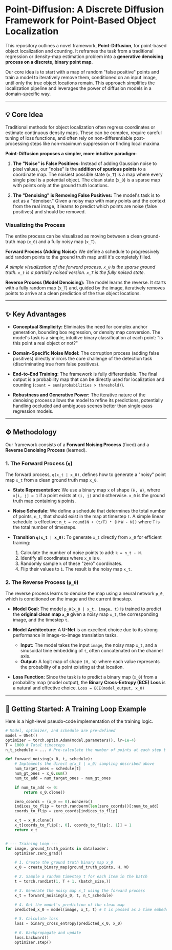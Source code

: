 # Point-Diffusion: A Discrete Diffusion Framework for Point-Based Object Localization

This repository outlines a novel framework, **Point-Diffusion**, for point-based object localization and counting. It reframes the task from a traditional regression or density-map estimation problem into a **generative denoising process on a discrete, binary point map**.

Our core idea is to start with a map of random "false positive" points and train a model to iteratively remove them, conditioned on an input image, until only the true object locations remain. This approach simplifies the localization pipeline and leverages the power of diffusion models in a domain-specific way.

---

## 💡 Core Idea

Traditional methods for object localization often regress coordinates or estimate continuous density maps. These can be complex, require careful tuning of loss functions, and often rely on non-differentiable post-processing steps like non-maximum suppression or finding local maxima.

**Point-Diffusion proposes a simpler, more intuitive paradigm:**

1.  **The "Noise" is False Positives:** Instead of adding Gaussian noise to pixel values, our "noise" is the **addition of spurious points** to a coordinate map. The noisiest possible state (`x_T`) is a map where every single pixel is a potential object. The clean state (`x_0`) is a sparse map with points only at the ground truth locations.

2.  **The "Denoising" is Removing False Positives:** The model's task is to act as a "denoiser." Given a noisy map with many points and the context from the real image, it learns to predict which points are noise (false positives) and should be removed.

### Visualizing the Process

The entire process can be visualized as moving between a clean ground-truth map (`x_0`) and a fully noisy map (`x_T`).

**Forward Process (Adding Noise):** We define a schedule to progressively add random points to the ground truth map until it's completely filled.


*A simple visualization of the forward process. `x_0` is the sparse ground truth. `x_t` is a partially noised version. `x_T` is the fully noised state.*

**Reverse Process (Model Denoising):** The model learns the reverse. It starts with a fully random map (`x_T`) and, guided by the image, iteratively removes points to arrive at a clean prediction of the true object locations.

---

## ✨ Key Advantages

*   **Conceptual Simplicity:** Eliminates the need for complex anchor generation, bounding box regression, or density map conversion. The model's task is a simple, intuitive binary classification at each point: "Is this point a real object or not?"

*   **Domain-Specific Noise Model:** The corruption process (adding false positives) directly mirrors the core challenge of the detection task (discriminating true from false positives).

*   **End-to-End Training:** The framework is fully differentiable. The final output is a probability map that can be directly used for localization and counting (`count = sum(probabilities > threshold)`).

*   **Robustness and Generative Power:** The iterative nature of the denoising process allows the model to refine its predictions, potentially handling occluded and ambiguous scenes better than single-pass regression models.

---

## ⚙️ Methodology

Our framework consists of a **Forward Noising Process** (fixed) and a **Reverse Denoising Process** (learned).

### 1. The Forward Process (`q`)

The forward process, `q(x_t | x_0)`, defines how to generate a "noisy" point map `x_t` from a clean ground truth map `x_0`.

*   **State Representation:** We use a binary map `x` of shape `(H, W)`, where `x[i, j] = 1` if a point exists at `(i, j)` and `0` otherwise. `x_0` is the ground truth map containing `N` points.

*   **Noise Schedule:** We define a schedule that determines the total number of points, `n_t`, that should exist in the map at timestep `t`. A simple linear schedule is effective:
    `n_t = round(N + (t/T) * (H*W - N))`
    where `T` is the total number of timesteps.

*   **Transition `q(x_t | x_0)`:** To generate `x_t` directly from `x_0` for efficient training:
    1.  Calculate the number of noise points to add: `k = n_t - N`.
    2.  Identify all coordinates where `x_0` is `0`.
    3.  Randomly sample `k` of these "zero" coordinates.
    4.  Flip their values to `1`. The result is the noisy map `x_t`.

### 2. The Reverse Process (`p_θ`)

The reverse process learns to denoise the map using a neural network `p_θ`, which is conditioned on the image and the current timestep.

*   **Model Goal:** The model `p_θ(x_0 | x_t, image, t)` is trained to predict the **original clean map `x_0`** given a noisy map `x_t`, the corresponding image, and the timestep `t`.

*   **Model Architecture:** A **U-Net** is an excellent choice due to its strong performance in image-to-image translation tasks.
    *   **Input:** The model takes the input `image`, the noisy map `x_t`, and a sinusoidal time embedding of `t`, often concatenated on the channel axis.
    *   **Output:** A logit map of shape `(H, W)` where each value represents the probability of a point existing at that location.

*   **Loss Function:** Since the task is to predict a binary map (`x_0`) from a probability map (model output), the **Binary Cross-Entropy (BCE) Loss** is a natural and effective choice.
    `Loss = BCE(model_output, x_0)`

---

## 🚀 Getting Started: A Training Loop Example

Here is a high-level pseudo-code implementation of the training logic.

```python
# Model, optimizer, and schedule are pre-defined
model = UNet()
optimizer = torch.optim.Adam(model.parameters(), lr=1e-4)
T = 1000 # Total timesteps
n_t_schedule = ... # Pre-calculate the number of points at each step t

def forward_noising(x_0, t, schedule):
    # Implements the direct q(x_t | x_0) sampling described above
    num_target_ones = schedule[t]
    num_gt_ones = x_0.sum()
    num_to_add = num_target_ones - num_gt_ones

    if num_to_add <= 0:
        return x_0.clone()

    zero_coords = (x_0 == 0).nonzero()
    indices_to_flip = torch.randperm(len(zero_coords))[:num_to_add]
    coords_to_flip = zero_coords[indices_to_flip]

    x_t = x_0.clone()
    x_t[coords_to_flip[:, 0], coords_to_flip[:, 1]] = 1
    return x_t


# --- Training Loop ---
for image, ground_truth_points in dataloader:
    optimizer.zero_grad()

    # 1. Create the ground truth binary map x_0
    x_0 = create_binary_map(ground_truth_points, H, W)

    # 2. Sample a random timestep t for each item in the batch
    t = torch.randint(1, T + 1, (batch_size,))

    # 3. Generate the noisy map x_t using the forward process
    x_t = forward_noising(x_0, t, n_t_schedule)

    # 4. Get the model's prediction of the clean map
    predicted_x_0 = model(image, x_t, t) # t is passed as a time embedding

    # 5. Calculate loss
    loss = binary_cross_entropy(predicted_x_0, x_0)

    # 6. Backpropagate and update
    loss.backward()
    optimizer.step()
